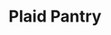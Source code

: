 ---
title: "Plaid Pantry"
url: /portland/plaid-pantry-southeast-powell-boulevard/
shop: convenience
---